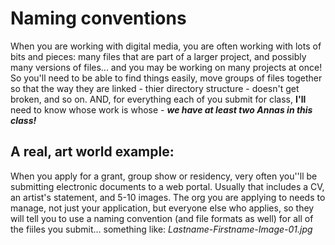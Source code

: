 # Naming conventions
When you are working with digital media, you are often working with lots of bits and pieces: many files that are part of a larger project, and possibly many versions of files... and you may be working on many projects at once! So you'll need to be able to find things easily, move groups of files together so that the way they are linked - thier directory structure - doesn't get broken, and so on. AND, for everything each of you submit for class, __I'll__ need to know whose work is whose - ***we have at least two Annas in this class!***

## A real, art world example:
When you apply for a grant, group show or residency, very often you''ll be submitting electronic documents to a web portal. Usually that includes a CV, an artist's statement, and 5-10 images. The org you are applying to needs to manage, not just your application, but everyone else who applies, so they will tell you to use a naming convention (and file formats as well) for all of the fiiles you submit... something like:
*Lastname-Firstname-Image-01.jpg*
